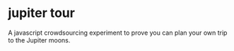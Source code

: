 jupiter tour
============

A javascript crowdsourcing experiment to prove you can plan your own trip to the Jupiter moons.
